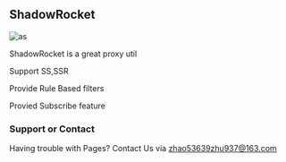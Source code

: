 ## ShadowRocket


![as](https://raw.githubusercontent.com/fishbeauty/testEntity/master/icon.png)

ShadowRocket is a great proxy util

Support SS,SSR

Provide Rule Based filters

Provied Subscribe feature


### Support or Contact

Having trouble with Pages? Contact Us via zhao53639zhu937@163.com



